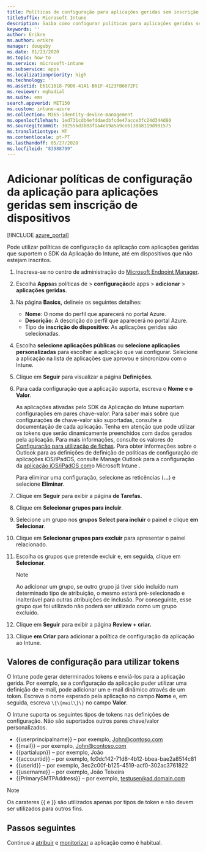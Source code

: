 ```yaml
---
title: Políticas de configuração para aplicações geridas sem inscrição de dispositivos
titleSuffix: Microsoft Intune
description: Saiba como configurar políticas para aplicações geridas sem inscrição de dispositivos.
keywords: ''
author: Erikre
ms.author: erikre
manager: dougeby
ms.date: 01/23/2020
ms.topic: how-to
ms.service: microsoft-intune
ms.subservice: apps
ms.localizationpriority: high
ms.technology: ''
ms.assetid: E61C1618-79D0-41A1-B61F-4123FB6672FC
ms.reviewer: mghadial
ms.suite: ems
search.appverid: MET150
ms.custom: intune-azure
ms.collection: M365-identity-device-management
ms.openlocfilehash: 1ed731cdb4efddaedbfcde47acce3fc24d344d80
ms.sourcegitcommit: 302556d3b03f1a4eb9a5a9ce6138b8119d901575
ms.translationtype: MT
ms.contentlocale: pt-PT
ms.lasthandoff: 05/27/2020
ms.locfileid: "83988799"
---
```

# <a name="add-app-configuration-policies-for-managed-apps-without-device-enrollment"></a>Adicionar políticas de configuração da aplicação para aplicações geridas sem inscrição de dispositivos

[!INCLUDE [azure_portal](../includes/azure_portal.md)]

Pode utilizar políticas de configuração da aplicação com aplicações geridas que suportem o SDK da Aplicação do Intune, até em dispositivos que não estejam inscritos. 

1. Inscreva-se no centro de administração do [Microsoft Endpoint Manager](https://go.microsoft.com/fwlink/?linkid=2109431).
2. Escolha **Apps**as políticas de  >  **configuração**de apps  >  **adicionar**  >  **aplicações geridas**.
3. Na página **Basics,** delineie os seguintes detalhes:
    - **Nome**: O nome do perfil que aparecerá no portal Azure.
    - **Descrição**: A descrição do perfil que aparecerá no portal Azure.
    - Tipo de **inscrição do dispositivo**: As aplicações geridas são selecionadas.
4. Escolha **selecione aplicações públicas** ou **selecione aplicações personalizadas** para escolher a aplicação que vai configurar. Selecione a aplicação na lista de aplicações que aprovou e sincronizou com o Intune.
5. Clique em **Seguir** para visualizar a página **Definições.**
6. Para cada configuração que a aplicação suporta, escreva o **Nome** e **o Valor**. 

   As aplicações ativadas pelo SDK da Aplicação do Intune suportam configurações em pares chave-valor. Para saber mais sobre que configurações de chave-valor são suportadas, consulte a documentação de cada aplicação. Tenha em atenção que pode utilizar os tokens que serão dinamicamente preenchidos com dados gerados pela aplicação. Para mais informações, consulte os valores de [Configuração para utilização de fichas](app-configuration-policies-managed-app.md#configuration-values-for-using-tokens). Para obter informações sobre o Outlook para as definições de definição de políticas de configuração de aplicações iOS/iPadOS, consulte Manage Outlook para a configuração da [aplicação iOS/iPadOS com](https://technet.microsoft.com/library/mt813789(v=exchg.150).aspx)o Microsoft Intune .

    Para eliminar uma configuração, selecione as reticências (**...**) e selecione **Eliminar**.  

7. Clique em **Seguir** para exibir a página **de Tarefas.**
8. Clique em **Selecionar grupos para incluir**.
9. Selecione um grupo nos **grupos Select para incluir** o painel e clique **em Selecionar**.
10. Clique em **Selecionar grupos para excluir** para apresentar o painel relacionado.
11. Escolha os grupos que pretende excluir e, em seguida, clique em **Selecionar**.

    >[!NOTE]
    >Ao adicionar um grupo, se outro grupo já tiver sido incluído num determinado tipo de atribuição, o mesmo estará pré-selecionado e inalterável para outras atribuições de inclusão. Por conseguinte, esse grupo que foi utilizado não poderá ser utilizado como um grupo excluído.

12. Clique em **Seguir** para exibir a página **Review + criar.**
13. Clique **em Criar** para adicionar a política de configuração da aplicação ao Intune.

## <a name="configuration-values-for-using-tokens"></a>Valores de configuração para utilizar tokens

O Intune pode gerar determinados tokens e enviá-los para a aplicação gerida. Por exemplo, se a configuração da aplicação puder utilizar uma definição de e-mail, pode adicionar um e-mail dinâmico através de um token. Escreva o nome esperado pela aplicação no campo **Nome** e, em seguida, escreva `\{\{mail\}\}` no campo **Valor**.

O Intune suporta os seguintes tipos de tokens nas definições de configuração. Não são suportados outros pares chave/valor personalizados.

- \{\{userprincipalname\}\} – por exemplo, John@contoso.com
- \{\{mail\}\} – por exemplo, John@contoso.com
- \{\{partialupn\}\} – por exemplo, João
- \{\{accountid\}\} – por exemplo, fc0dc142-71d8-4b12-bbea-bae2a8514c81
- \{\{userid\}\} – por exemplo, 3ec2c00f-b125-4519-acf0-302ac3761822
- \{\{username\}\} – por exemplo, João Teixeira
- \{\{PrimarySMTPAddress\}\} – por exemplo, testuser@ad.domain.com

> [!Note]  
> Os carateres \{\{ e \}\} são utilizados apenas por tipos de token e não devem ser utilizados para outros fins.

## <a name="next-steps"></a>Passos seguintes

Continue a [atribuir](apps-deploy.md) e [monitorizar](apps-monitor.md) a aplicação como é habitual.
